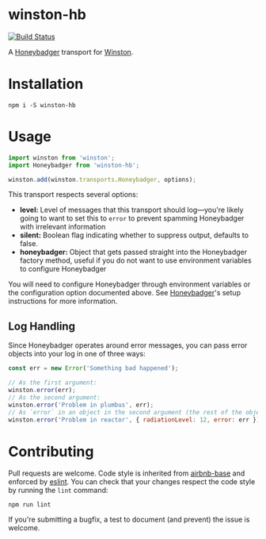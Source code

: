 # winston-hb
[![Build Status](https://travis-ci.org/bharley/winston-hb.svg?branch=master)](https://travis-ci.org/bharley/winston-hb)

A [Honeybadger] transport for [Winston].

# Installation

```
npm i -S winston-hb
```

# Usage

```js
import winston from 'winston';
import Honeybadger from 'winston-hb';

winston.add(winston.transports.Honeybadger, options);
```

This transport respects several options:

- **level:** Level of messages that this transport should log&mdash;you're likely going to want
  to set this to `error` to prevent spamming Honeybadger with irrelevant information
- **silent:** Boolean flag indicating whether to suppress output, defaults to false.
- **honeybadger:** Object that gets passed straight into the Honeybadger factory method, useful
  if you do not want to use environment variables to configure Honeybadger

You will need to configure Honeybadger through environment variables or the configuration option
documented above. See [Honeybadger]'s setup instructions for more information.

## Log Handling

Since Honeybadger operates around error messages, you can pass error objects into your log in one
of three ways:

```js
const err = new Error('Something bad happened');

// As the first argument:
winston.error(err);
// As the second argument:
winston.error('Problem in plumbus', err);
// As `error` in an object in the second argument (the rest of the object will be sent to Honeybadger as context):
winston.error('Problem in reactor', { radiationLevel: 12, error: err });
```

# Contributing

Pull requests are welcome. Code style is inherited from [airbnb-base](https://www.npmjs.com/package/eslint-config-airbnb-base)
and enforced by [eslint]. You can check that your changes respect the code style by running
the `lint` command:

```
npm run lint
```

If you're submitting a bugfix, a test to document (and prevent) the issue is welcome.

[Winston]: https://github.com/winstonjs/winston
[Honeybadger]: https://github.com/honeybadger-io/honeybadger-node
[eslint]: http://eslint.org/
